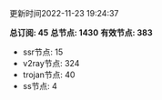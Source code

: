更新时间2022-11-23 19:24:37

**总订阅: 45**
**总节点: 1430**
**有效节点: 383**
- ssr节点: 15
- v2ray节点: 324
- trojan节点: 40
- ss节点: 4
